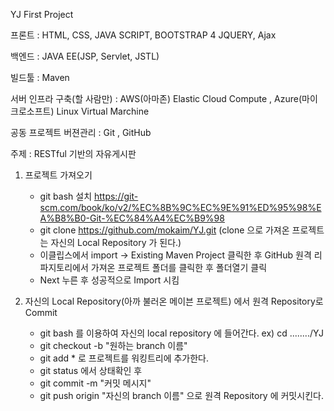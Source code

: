 
YJ First Project

프론트 : HTML, CSS, JAVA SCRIPT, BOOTSTRAP 4
         JQUERY, Ajax

백엔드 : JAVA EE(JSP, Servlet, JSTL)

빌드툴 : Maven

서버 인프라 구축(할 사람만) : AWS(아마존) Elastic Cloud Compute , Azure(마이크로소프트) Linux Virtual Marchine

공동 프로젝트 버젼관리 : Git , GitHub

주제 : RESTful 기반의 자유게시판



1. 프로젝트 가져오기


     - git bash 설치 https://git-scm.com/book/ko/v2/%EC%8B%9C%EC%9E%91%ED%95%98%EA%B8%B0-Git-%EC%84%A4%EC%B9%98
     - git clone https://github.com/mokaim/YJ.git (clone 으로 가져온 프로젝트는 자신의 Local Repository 가 된다.)
     - 이클립스에서 import -> Existing Maven Project 클릭한 후 GitHub 원격 리파지토리에서 가져온 프로젝트 폴더를 클릭한 후 폴더열기 클릭
     - Next 누른 후 성공적으로 Import 시킴 
  
  
  
  
2. 자신의 Local Repository(아까 불러온 메이븐 프로젝트) 에서 원격 Repository로 Commit

     - git bash 를 이용하여 자신의 local repository 에 들어간다. ex) cd ......../YJ
     - git checkout -b "원하는 branch 이름"
     - git add * 로 프로젝트를 워킹트리에 추가한다.
     - git status 에서 상태확인 후
     - git commit -m "커밋 메시지"
     - git push origin "자신의 branch 이름" 으로 원격 Repository 에 커밋시킨다.






